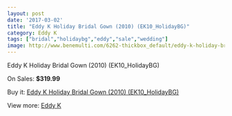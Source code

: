 ```yaml
---
layout: post
date: '2017-03-02'
title: "Eddy K Holiday Bridal Gown (2010) (EK10_HolidayBG)"
category: Eddy K
tags: ["bridal","holidaybg","eddy","sale","wedding"]
image: http://www.benemulti.com/6262-thickbox_default/eddy-k-holiday-bridal-gown-2010-ek10holidaybg.jpg
---
```

Eddy K Holiday Bridal Gown (2010) (EK10_HolidayBG)

On Sales: **$319.99**
<a href="https://www.benemulti.com/en/eddy-knbspnbsp/2356-eddy-k-holiday-bridal-gown-2010-ek10holidaybg.html"><amp-img layout="responsive" width="600" height="600" src="//www.benemulti.com/6262-thickbox_default/eddy-k-holiday-bridal-gown-2010-ek10holidaybg.jpg" alt="Eddy K Holiday Bridal Gown (2010) (EK10_HolidayBG) 0" /></a>
<a href="https://www.benemulti.com/en/eddy-knbspnbsp/2356-eddy-k-holiday-bridal-gown-2010-ek10holidaybg.html"><amp-img layout="responsive" width="600" height="600" src="//www.benemulti.com/6264-thickbox_default/eddy-k-holiday-bridal-gown-2010-ek10holidaybg.jpg" alt="Eddy K Holiday Bridal Gown (2010) (EK10_HolidayBG) 1" /></a>
<a href="https://www.benemulti.com/en/eddy-knbspnbsp/2356-eddy-k-holiday-bridal-gown-2010-ek10holidaybg.html"><amp-img layout="responsive" width="600" height="600" src="//www.benemulti.com/6263-thickbox_default/eddy-k-holiday-bridal-gown-2010-ek10holidaybg.jpg" alt="Eddy K Holiday Bridal Gown (2010) (EK10_HolidayBG) 2" /></a>

Buy it: [Eddy K Holiday Bridal Gown (2010) (EK10_HolidayBG)](https://www.benemulti.com/en/eddy-knbspnbsp/2356-eddy-k-holiday-bridal-gown-2010-ek10holidaybg.html "Eddy K Holiday Bridal Gown (2010) (EK10_HolidayBG)")

View more: [Eddy K](https://www.benemulti.com/en/23-eddy-knbspnbsp "Eddy K")